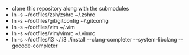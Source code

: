 - clone this repository along with the submodules
- ln -s ~/dotfiles/zsh/zshrc ~/.zshrc
- ln -s ~/dotfiles/git/gitconfig ~/.gitconfig
- ln -s ~/dotfiles/vim ~/.vim
- ln -s ~/dotfiles/vim/vimrc ~/.vimrc
- ln -s ~/dotfiles/i3 ~/.i3
./install --clang-completer --system-libclang --gocode-completer
